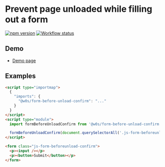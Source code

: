 # Prevent page unloaded while filling out a form

[![npm version](https://badge.fury.io/js/%40w0s%2Fform-before-unload-confirm.svg)](https://www.npmjs.com/package/@w0s/form-before-unload-confirm)
[![Workflow status](https://github.com/SaekiTominaga/frontend/actions/workflows/form-before-unload-confirm.yml/badge.svg)](https://github.com/SaekiTominaga/frontend/actions/workflows/form-before-unload-confirm.yml)

## Demo

- [Demo page](https://saekitominaga.github.io/frontend/packages/form-before-unload-confirm/demo/)

## Examples

```HTML
<script type="importmap">
  {
    "imports": {
      "@w0s/form-before-unload-confirm": "..."
    }
  }
</script>
<script type="module">
  import formBeforeUnloadConfirm from '@w0s/form-before-unload-confirm';

  formBeforeUnloadConfirm(document.querySelectorAll('.js-form-beforeunload-confirm')); // `getElementById()` or `getElementsByClassName()` or `getElementsByTagName()` or `querySelector()` or `querySelectorAll()`
</script>

<form class="js-form-beforeunload-confirm">
  <p><input /></p>
  <p><button>Submit</button></p>
</form>
```

